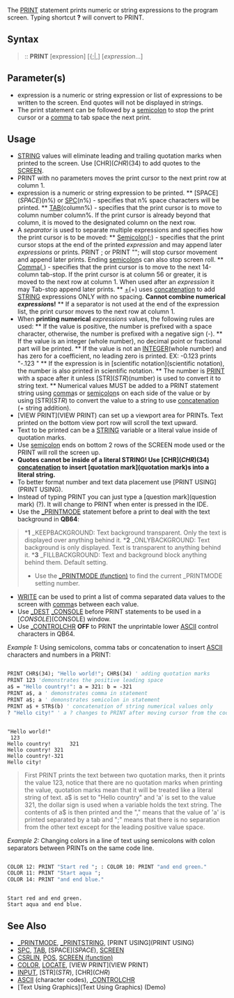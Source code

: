 The [PRINT](PRINT) statement prints numeric or string expressions to the program screen. Typing shortcut **?**  will convert to PRINT.


## Syntax

> :: **PRINT** [expression] [{;|,] [*expression*...]


## Parameter(s)

* expression is a numeric or string expression or list of expressions to be written to the screen. End quotes will not be displayed in strings.
* The print statement can be followed by a [semicolon](semicolon) to stop the print cursor or a [comma](comma) to tab space the next print.


## Usage

* [STRING](STRING) values will eliminate leading and trailing quotation marks when printed to the screen. Use [CHR$](CHR$)(34) to add quotes to the [SCREEN](SCREEN).
* PRINT with no parameters moves the print cursor to the next print row at column 1.
* expression is a numeric or string expression to be printed.
** [SPACE$](SPACE$)(n%) or [SPC](SPC)(n%) - specifies that n% space characters will be printed.
** [TAB](TAB)(column%) - specifies that the print cursor is to move to column number column%. If the print cursor is already beyond that column, it is moved to the designated column on the next row.
* A *separator* is used to separate multiple expressions and specifies how the print cursor is to be moved:
** [Semicolon](Semicolon)(;) - specifies that the print cursor stops at the end of the printed *expression* and may append later *expressions* or prints. PRINT ; or PRINT ""; will stop cursor movement and append later prints. Ending [semicolon](semicolon)s can also stop screen roll.
** [Comma](Comma)(,) - specifies that the print cursor is to move to the next 14-column tab-stop. If the print cursor is at column 56 or greater, it is moved to the next row at column 1. When used after an *expression* it may Tab-stop append later prints.
** [+](+)(+) uses [concatenation](concatenation) to add [STRING](STRING) expressions ONLY with no spacing. **Cannot combine  numerical *expression*s!**
** If a separator is not used at the end of the expression list, the print cursor moves to the next row at column 1.
* When **printing numerical** *expressions* values, the following rules are used:
** If the value is positive, the number is prefixed with a space character, otherwise, the number is prefixed with a negative sign (-).
** If the value is an integer (whole number), no decimal point or fractional part will be printed.
** If the value is not an [INTEGER](INTEGER)(whole number) and has zero for a coefficient, no leading zero is printed. EX: -0.123 prints "-.123 "
** If the expression is in [scientific notation](scientific notation), the number is also printed in scientific notation.
** The number is [PRINT](PRINT) with a space after it unless [STR$](STR$)(number) is used to convert it to string text.
** Numerical values MUST be added to a PRINT statement string using [comma](comma)s or [semicolon](semicolon)s on each side of the value or by using [STR$](STR$) to convert the value to a string to use [concatenation](concatenation) (+ string addition).
* [VIEW PRINT](VIEW PRINT) can set up a viewport area for PRINTs. Text printed on the bottom view port row will scroll the text upward. 
* Text to be printed can be a [STRING](STRING) variable or a literal value inside of quotation marks. 
* Use [semicolon](semicolon) ends on bottom 2 rows of the SCREEN mode used or the PRINT will roll the screen up. 
* **Quotes cannot be inside of a literal STRING! Use [CHR$](CHR$)(34) [concatenation](concatenation) to insert [quotation mark](quotation mark)s into a literal string.** 
* To better format number and text data placement use [PRINT USING](PRINT USING).
* Instead of typing PRINT you can just type a [question mark](question mark) (?). It will change to PRINT when enter is pressed in the IDE.
* Use the [_PRINTMODE](_PRINTMODE) statement before a print to deal with the text background in **QB64**:
> ***1** _KEEPBACKGROUND: Text background transparent. Only the text is displayed over anything behind it.
> ***2** _ONLYBACKGROUND: Text background is only displayed. Text is transparent to anything behind it.
> ***3** _FILLBACKGROUND: Text and background block anything behind them. Default setting.
> * Use the [_PRINTMODE (function)](_PRINTMODE (function)) to find the current _PRINTMODE setting number.
* [WRITE](WRITE) can be used to print a list of comma separated data values to the screen with [comma](comma)s between each value.
* Use [_DEST](_DEST) [_CONSOLE](_CONSOLE) before PRINT statements to be used in a [$CONSOLE]($CONSOLE) window.
* Use [_CONTROLCHR](_CONTROLCHR) **OFF** to PRINT the unprintable lower [ASCII](ASCII) control characters in QB64. 


*Example 1:* Using semicolons, comma tabs or concatenation to insert [ASCII](ASCII) characters and numbers in a PRINT:

```vb

PRINT CHR$(34); "Hello world!"; CHR$(34) ' adding quotation marks
PRINT 123 'demonstrates the positive leading space
a$ = "Hello country!": a = 321: b = -321
PRINT a$, a ' demonstrates comma in statement
PRINT a$; a ' demonstrates semicolon in statement
PRINT a$ + STR$(b) ' concatenation of string numerical values only
? "Hello city!" ' a ? changes to PRINT after moving cursor from the code line in IDE

```

```text

"Hello world!"
 123
Hello country!      321
Hello country! 321
Hello country!-321
Hello city!

```

> First PRINT prints the text between two quotation marks, then it prints the value 123, notice that there are no quotation marks when printing the value, quotation marks mean that it will be treated like a literal string of text. a$ is set to "Hello country" and 'a' is set to the value 321, the dollar sign is used when a variable holds the text string. The contents of a$ is then printed and the "," means that the value of 'a' is printed separated by a tab and ";" means that there is no separation from the other text except for the leading positive value space.


*Example 2:* Changing colors in a line of text using semicolons with colon separators between PRINTs on the same code line.

```vb

COLOR 12: PRINT "Start red "; : COLOR 10: PRINT "and end green."
COLOR 11: PRINT "Start aqua ";
COLOR 14: PRINT "and end blue."

```

```text

Start red and end green.
Start aqua and end blue. 
```



## See Also

* [_PRINTMODE](_PRINTMODE), [_PRINTSTRING](_PRINTSTRING), [PRINT USING](PRINT USING)
* [SPC](SPC), [TAB](TAB), [SPACE$](SPACE$), [SCREEN](SCREEN)
* [CSRLIN](CSRLIN), [POS](POS), [SCREEN (function)](SCREEN (function))
* [COLOR](COLOR), [LOCATE](LOCATE), [VIEW PRINT](VIEW PRINT)
* [INPUT](INPUT), [STR$](STR$), [CHR$](CHR$)
* [ASCII](ASCII) (character codes), [_CONTROLCHR](_CONTROLCHR)
* [Text Using Graphics](Text Using Graphics) (Demo)




